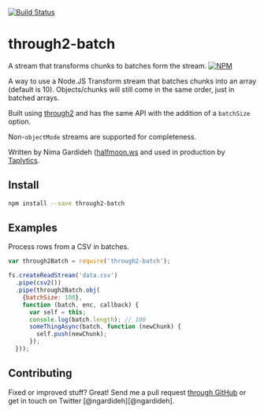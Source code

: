 [![Build Status](https://circleci.com/gh/nemo/through2-batch.svg?style=svg)](https://circleci.com/gh/nemo/through2-batch)

through2-batch
===================

A stream that transforms chunks to batches form the stream.
[![NPM](https://nodei.co/npm/through2-batch.png?downloads&downloadRank)](https://nodei.co/npm/through2-batch/)

A way to use a Node.JS Transform stream that batches chunks into an array (default is 10).
Objects/chunks will still come in the same order, just in batched arrays.

Built using [through2](https://github.com/rvagg/through2) and has the
same API with the addition of a `batchSize` option.

Non-`objectMode` streams are supported for completeness.

Written by Nima Gardideh ([halfmoon.ws](http://halfmoon.ws) and used in production by [Taplytics](http://taplytics.com).



Install
-------

```bash
npm install --save through2-batch
```

Examples
--------

Process rows from a CSV in batches.

```javascript
var through2Batch = require('through2-batch');

fs.createReadStream('data.csv')
  .pipe(csv2())
  .pipe(through2Batch.obj(
    {batchSize: 100},
    function (batch, enc, callback) {
      var self = this;
      console.log(batch.length); // 100
      someThingAsync(batch, function (newChunk) {
        self.push(newChunk);
      });
  }));
```


Contributing
------------

Fixed or improved stuff? Great! Send me a pull request [through GitHub](http://github.com/nemo/through2-batch)
or get in touch on Twitter [@ngardideh][@ngardideh].
